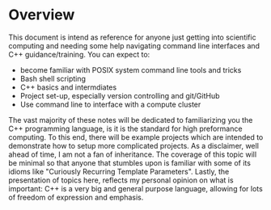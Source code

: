 # Overview

This document is intend as reference for anyone just getting into scientific computing and needing some help navigating command line interfaces and C++ guidance/training.
You can expect to:
- become familiar with POSIX system command line tools and tricks
- Bash shell scripting
- C++ basics and intermdiates
- Project set-up, especially version controlling and git/GitHub
- Use command line to interface with a compute cluster

The vast majority of these notes will be dedicated to familiarizing you the C++ programming language, is it is the standard for high preformance computing.
To this end, there will be example projects which are intended to demonstrate how to setup more complicated projects.
As a disclaimer, well ahead of time, I am not a fan of inheritance.
The coverage of this topic will be minimal so that anyone that stumbles upon is familiar with some of its idioms like "Curiously Recurring Template Parameters".
Lastly, the presentation of topics here, reflects my personal opinion on what is important:
C++ is a very big and general purpose language, allowing for lots of freedom of expression and emphasis.


```{tableofcontents}
```

